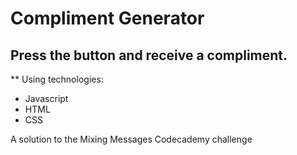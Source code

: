 # Compliment Generator

## Press the button and receive a compliment. 

** Using technologies: 
* Javascript
* HTML
* CSS

A solution to the Mixing Messages Codecademy challenge
